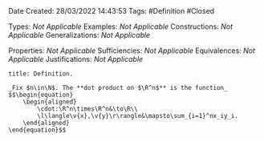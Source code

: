 <br />
<br />

Date Created: 28/03/2022 14:43:53
Tags: #Definition #Closed 

Types: _Not Applicable_
Examples: _Not Applicable_
Constructions: _Not Applicable_
Generalizations: _Not Applicable_

Properties: _Not Applicable_
Sufficiencies: _Not Applicable_
Equivalences: _Not Applicable_
Justifications: _Not Applicable_

``` ad-Definition
title: Definition.

_Fix $n\in\N$. The **dot product on $\R^n$** is the function_
$$\begin{equation}
    \begin{aligned}
        \cdot:\R^n\times\R^n&\to\R\\
        \l\langle\v{x},\v{y}\r\rangle&\mapsto\sum_{i=1}^nx_iy_i.
    \end{aligned}
\end{equation}$$

```
